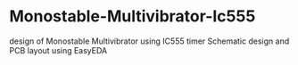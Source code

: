 # Monostable-Multivibrator-Ic555
design of Monostable Multivibrator using IC555  timer Schematic design and PCB layout using EasyEDA
